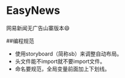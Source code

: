 EasyNews
========

网易新闻无广告山寨版本😄



##编程规范
- 使用storyboard（简称sb）来调整自动布局。
- 头文件能不import就不要import文件。
- 命名要规范，全局变量前面加上下划线。
